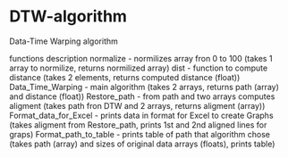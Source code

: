 # DTW-algorithm
Data-Time Warping algorithm

functions description
normalize - normilizes array fron 0 to 100 
  (takes 1 array to normilize, returns normilized array)
dist - function to compute distance
  (takes 2 elements, returns computed distance (float))
Data_Time_Warping - main algorithm
  (takes 2 arrays, returns path (array) and distance (float))
Restore_path - from path and two arrays computes aligment
  (takes path fron DTW and 2 arrays, returns aligment (array))
Format_data_for_Excel - prints data in format for Excel to create Graphs
  (takes aligment from Restore_path, prints 1st and 2nd aligned lines for graps)
Format_path_to_table - prints table of path that algorithm chose
  (takes path (array) and sizes of original data arrays (floats), prints table)
